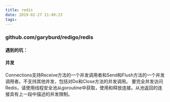```yaml
---
title: redis
date: 2019-02-27 11:49:23
tags:
---
```


###  github.com/garyburd/redigo/redis  

#### 遇到的坑：

#### 并发
Connections支持Receive方法的一个并发调用者和Send和Flush方法的一个并发调用者。不支持其他并发，包括对Do和Close方法的并发调用。
要完全并发访问Redis，请使用线程安全池从goroutine中获取，使用和释放连接。从池返回的连接具有上一段中描述的并发限制。
 

